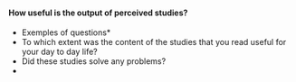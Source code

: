 #### How useful is the output of perceived studies?

* Exemples of questions*
* To which extent was the content of the studies that you read useful for your day to day life?
* Did these studies solve any problems?
* 
